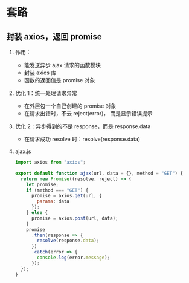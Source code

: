 # 套路

## 封装 axios，返回 promise

1. 作用：

   - 能发送异步 ajax 请求的函数模块
   - 封装 axios 库
   - 函数的返回值是 promise 对象

2. 优化 1：统一处理请求异常

   - 在外层包一个自己创建的 promise 对象
   - 在请求出错时，不去 reject(error)， 而是显示错误提示

3. 优化 2：异步得到的不是 response，而是 response.data

   - 在请求成功 resolve 时：resolve(response.data)

4. ajax.js

   ```javascript
   import axios from "axios";

   export default function ajax(url, data = {}, method = "GET") {
     return new Promise((resolve, reject) => {
       let promise;
       if (method === "GET") {
         promise = axios.get(url, {
           params: data
         });
       } else {
         promise = axios.post(url, data);
       }
       promise
         .then(response => {
           resolve(response.data);
         })
         .catch(error => {
           console.log(error.message);
         });
     });
   }
   ```
